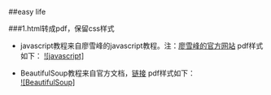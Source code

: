 ##easy life

###1.html转成pdf，保留css样式
* javascript教程来自廖雪峰的javascript教程。注：[廖雪峰的官方网站](http://www.liaoxuefeng.com/)
pdf样式如下：
[![javascript]](./PNG/lxf_javascript.PNG)

* BeautifulSoup教程来自官方文档，[链接](http://beautifulsoup.readthedocs.io/zh_CN/latest/)
pdf样式如下：  
[![BeautifulSoup]](./PNG/beautiful_soup.PNG)